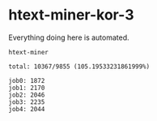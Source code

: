 # htext-miner-kor-3

Everything doing here is automated.

```
htext-miner

total: 10367/9855 (105.19533231861999%)

job0: 1872
job1: 2170
job2: 2046
job3: 2235
job4: 2044
```